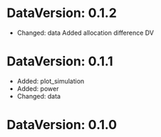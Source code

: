DataVersion: 0.1.2
=======================
* Changed: data
Added allocation difference DV

DataVersion: 0.1.1
=======================
* Added: plot_simulation
* Added: power
* Changed: data


DataVersion: 0.1.0
=======================


